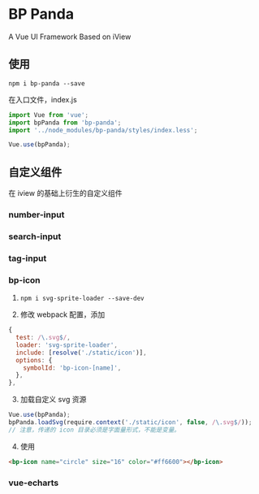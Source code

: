 # BP Panda
A Vue UI Framework Based on iView

## 使用
`npm i bp-panda --save`

在入口文件，index.js
```js
import Vue from 'vue';
import bpPanda from 'bp-panda';
import '../node_modules/bp-panda/styles/index.less';

Vue.use(bpPanda);
```

## 自定义组件
在 iview 的基础上衍生的自定义组件

### number-input

### search-input

### tag-input

### bp-icon
1. `npm i svg-sprite-loader --save-dev`

2. 修改 webpack 配置，添加
```js
{
  test: /\.svg$/,
  loader: 'svg-sprite-loader',
  include: [resolve('./static/icon')],
  options: {
    symbolId: 'bp-icon-[name]',
  },
},
```

3. 加载自定义 svg 资源
```js
Vue.use(bpPanda);
bpPanda.loadSvg(require.context('./static/icon', false, /\.svg$/));
// 注意，传递的 icon 目录必须是字面量形式，不能是变量。
```

4. 使用
```html
<bp-icon name="circle" size="16" color="#ff6600"></bp-icon>
```

### vue-echarts